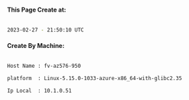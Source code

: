 
   
#### This Page Create at:

```bash

2023-02-27 - 21:50:10 UTC

```

#### Create By Machine:

```bash

Host Name : fv-az576-950

platform  : Linux-5.15.0-1033-azure-x86_64-with-glibc2.35

Ip Local  : 10.1.0.51

```

